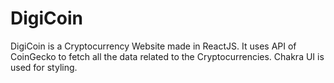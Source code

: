 # DigiCoin

DigiCoin is a Cryptocurrency Website made in ReactJS. It uses API of CoinGecko to fetch all the data related to the Cryptocurrencies. Chakra UI is used for styling.
